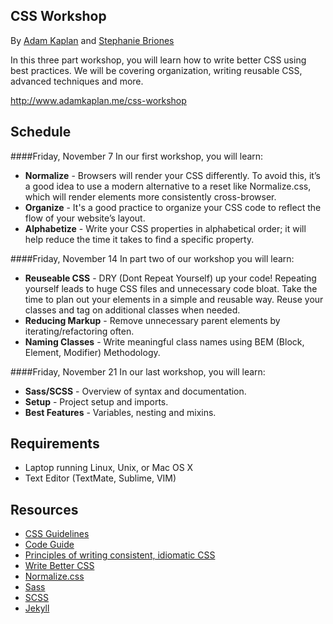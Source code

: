 ## CSS Workshop

By [Adam Kaplan](http://adamkaplan.me) and [Stephanie Briones](http://stephaniebriones.com/)

In this three part workshop, you will learn how to write better CSS using best practices. We will be covering organization, writing reusable CSS, advanced techniques and more.

http://www.adamkaplan.me/css-workshop

## Schedule

####Friday, November 7
In our first workshop, you will learn:
* **Normalize** - Browsers will render your CSS differently. To avoid this, it’s a good idea to use a modern alternative to a reset like Normalize.css, which will render elements more consistently cross-browser.
* **Organize** - It's a good practice to organize your CSS code to reflect the flow of your website’s layout.
* **Alphabetize** - Write your CSS properties in alphabetical order; it will help reduce the time it takes to find a specific property.

####Friday, November 14
In part two of our workshop you will learn:
* **Reuseable CSS** - DRY (Dont Repeat Yourself) up your code! Repeating yourself leads to huge CSS files and unnecessary code bloat. Take the time to plan out your elements in a simple and reusable way. Reuse your classes and tag on additional classes when needed.
* **Reducing Markup** - Remove unnecessary parent elements by iterating/refactoring often.
* **Naming Classes** - Write meaningful class names using BEM (Block, Element, Modifier) Methodology.

####Friday, November 21
In our last workshop, you will learn:
* **Sass/SCSS** - Overview of syntax and documentation.
* **Setup** - Project setup and imports.
* **Best Features** - Variables, nesting and mixins.

## Requirements
* Laptop running Linux, Unix, or Mac OS X
* Text Editor (TextMate, Sublime, VIM)

## Resources
* [CSS Guidelines](http://cssguidelin.es/)
* [Code Guide](http://mdo.github.io/code-guide/)
* [Principles of writing consistent, idiomatic CSS](https://github.com/necolas/idiomatic-css)
* [Write Better CSS](http://www.adamkaplan.me/write-better-css/)
* [Normalize.css](http://necolas.github.io/normalize.css/)
* [Sass](http://sass-lang.com/)
* [SCSS](http://www.adamkaplan.me/scss/)
* [Jekyll](http://jekyllrb.com)
